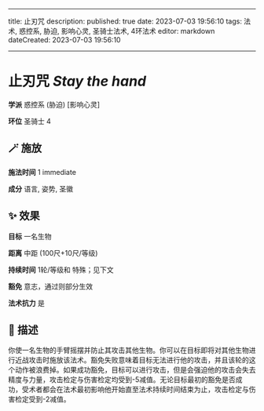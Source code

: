 
---
title: 止刃咒
description: 
published: true
date: 2023-07-03 19:56:10
tags: 法术, 惑控系, 胁迫, 影响心灵, 圣骑士法术, 4环法术
editor: markdown
dateCreated: 2023-07-03 19:56:10

---

# **止刃咒** *Stay the hand*

**学派** 惑控系 (胁迫) \[影响心灵\] 

**环位** 圣骑士 4

## 🪄 施放

**施法时间** 1 immediate

**成分** 语言, 姿势, 圣徽

## ✨ 效果 

**目标** 一名生物 

**距离** 中距 (100尺+10尺/等级)  

**持续时间** 1轮/等级和 特殊；见下文 

**豁免** 意志，通过则部分生效

**法术抗力** 是

## 📖 描述

你使一名生物的手臂摇摆并防止其攻击其他生物。你可以在目标即将对其他生物进行近战攻击时施放该法术。豁免失败意味着目标无法进行他的攻击，并且该轮的这个动作被浪费掉。如果成功豁免，目标可以进行攻击，但是会强迫他的攻击会失去精度与力量，攻击检定与伤害检定均受到-5减值。无论目标最初的豁免是否成功，受术者都会在法术最初影响他开始直至法术持续时间结束为止，攻击检定与伤害检定受到-2减值。
    